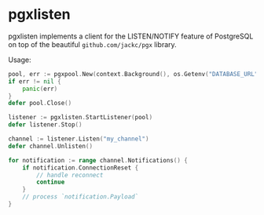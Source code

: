 # pgxlisten

pgxlisten implements a client for the LISTEN/NOTIFY feature of PostgreSQL on
top of the beautiful `github.com/jackc/pgx` library.

Usage:

```go
pool, err := pgxpool.New(context.Background(), os.Getenv("DATABASE_URL"))
if err != nil {
	panic(err)
}
defer pool.Close()

listener := pgxlisten.StartListener(pool)
defer listener.Stop()

channel := listener.Listen("my_channel")
defer channel.Unlisten()

for notification := range channel.Notifications() {
	if notification.ConnectionReset {
		// handle reconnect
		continue
	}
	// process `notification.Payload`
}
```
